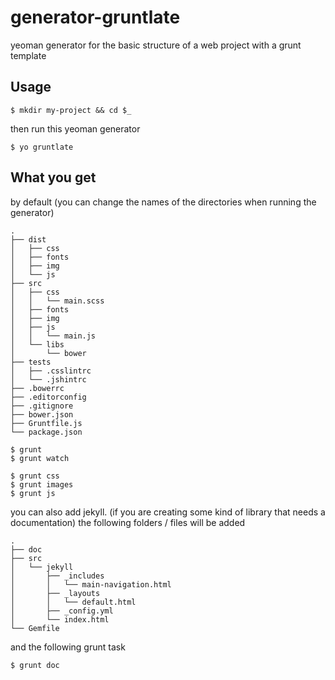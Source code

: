 generator-gruntlate
=========

yeoman generator for the basic structure of a web project with a grunt template

## Usage

```
$ mkdir my-project && cd $_
```

then run this yeoman generator

```
$ yo gruntlate
```

## What you get

by default (you can change the names of the directories when running the generator)

```
.
├── dist
│   ├── css
│   ├── fonts
│   ├── img
│   └── js
├── src
│   ├── css
│   │   └── main.scss
│   ├── fonts
│   ├── img
│   ├── js
│   │   └── main.js
│   └── libs
│       └── bower
├── tests
│   ├── .csslintrc
│   └── .jshintrc
├── .bowerrc
├── .editorconfig
├── .gitignore
├── bower.json
├── Gruntfile.js
└── package.json
```

```
$ grunt
$ grunt watch
```

```
$ grunt css
$ grunt images
$ grunt js
```

you can also add jekyll.
(if you are creating some kind of library that needs a documentation)
the following folders / files will be added

```
.
├── doc
├── src
│   └── jekyll
│       ├── _includes
│       │   └── main-navigation.html
│       ├── _layouts
│       │   └── default.html
│       ├── _config.yml
│       └── index.html
└── Gemfile
```

and the following grunt task

```
$ grunt doc
```
